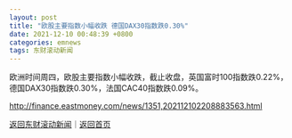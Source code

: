 ```yaml
---
layout: post
title: "欧股主要指数小幅收跌 德国DAX30指数跌0.30%"
date: 2021-12-10 00:48:39 +0800
categories: emnews
tags: 东财滚动新闻
---
```


欧洲时间周四，欧股主要指数小幅收跌，截止收盘，英国富时100指数跌0.22%，德国DAX30指数跌0.30%，法国CAC40指数跌0.09%。

<http://finance.eastmoney.com/news/1351,202112102208883563.html>

[返回东财滚动新闻](//finews.withounder.com/emnews/)｜[返回首页](//finews.withounder.com/)